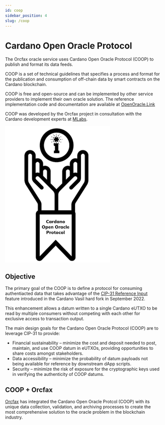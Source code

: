 ```yaml
---
id: coop
sidebar_position: 4
slug: /coop
---
```


# Cardano Open Oracle Protocol

The Orcfax oracle service uses Cardano Open Oracle Protocol (COOP) to publish and format its data feeds.

COOP is a set of technical guidelines that specifies a process and format for the publication and consumption of off-chain data by smart contracts on the Cardano blockchain.

COOP is free and open-source and can be implemented by other service providers to implement their own oracle solution. The reference implementation code and documentation are available at [OpenOracle.Link](http://openoracle.link)

COOP was developed by the Orcfax project in consultation with the Cardano development experts at [MLabs](https://mlabs.city).

![logo for Cardano Open Oracle Protocol](/img/coop-logo-nov-2022.png)

## Objective
The primary goal of the COOP is to define a protocol for consuming authentiacted data that takes advantage of the [CIP-31 Reference Input](https://cips.cardano.org/cips/cip31/) feature introduced in the Cardano Vasil hard fork in September 2022.

This enhancement allows a datum written to a single Cardano eUTXO to be read by multiple consumers without competing with each other for exclusive access to transaction output.

The main design goals for the Cardano Open Oracle Protocol (COOP) are to leverage CIP-31 to provide:

* Financial sustainability – minimize the cost and deposit needed to post, maintain, and use COOP datum in eUTXOs, providing opportunities to share costs amongst stakeholders.
* Data accessibility – minimize the probability of datum payloads not being available for reference by downstream dApp scripts.
* Security – minimize the risk of exposure for the cryptographic keys used in verifying the authenticity of COOP datums.

## COOP + Orcfax

[Orcfax](Orcfax) has integrated the Cardano Open Oracle Protcol (COOP) with its unique data collection, validation, and archiving processes to create the most comprehensive solution to the oracle problem in the blockchain industry.
